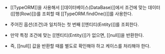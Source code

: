 - [[TypeORM]]을 사용해서 [[데이터베이스(DataBase)]]에서 조건에 맞는 데이터([[행(Row)]])를 조회할 때 [[TypeORM.findOne()]]를 사용한다.

- 주어진 옵션(조건)과 일치하는 첫 번째 [[엔티티(Entity)]]를 조회한다.
- 만약 특정 조건에 맞는 [[엔티티(Entity)]]가 없으면, [[null]]을 반환한다.
- 즉, [[null]] 값을 반환할 때를 별도로 확인해야 하고 케이스를 처리해야 한다.
